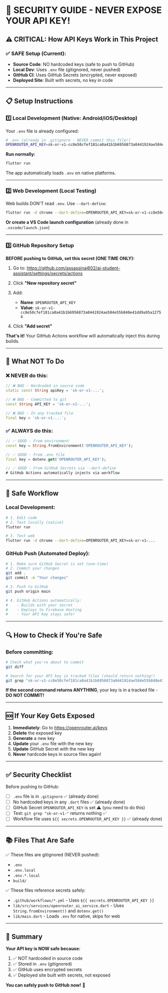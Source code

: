 # 🔐 SECURITY GUIDE - NEVER EXPOSE YOUR API KEY!

## ⚠️ CRITICAL: How API Keys Work in This Project

### ✅ SAFE Setup (Current):
- **Source Code**: NO hardcoded keys (safe to push to GitHub)
- **Local Dev**: Uses `.env` file (gitignored, never pushed)
- **GitHub CI**: Uses GitHub Secrets (encrypted, never exposed)
- **Deployed Site**: Built with secrets, no key in code

---

## 📋 Setup Instructions

### 1️⃣ Local Development (Native: Android/iOS/Desktop)

Your `.env` file is already configured:
```bash
# .env (already in .gitignore - NEVER commit this file!)
OPENROUTER_API_KEY=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
```

**Run normally:**
```bash
flutter run
```

The app automatically loads `.env` on native platforms.

---

### 2️⃣ Web Development (Local Testing)

Web builds DON'T read `.env`. Use `--dart-define`:

```bash
flutter run -d chrome --dart-define=OPENROUTER_API_KEY=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
```

**Or create a VS Code launch configuration** (already done in `.vscode/launch.json`)

---

### 3️⃣ GitHub Repository Setup

**BEFORE pushing to GitHub, set this secret (ONE TIME ONLY):**

1. Go to: https://github.com/assassinaj602/ai-student-assistant/settings/secrets/actions

2. Click **"New repository secret"**

3. Add:
   - **Name**: `OPENROUTER_API_KEY`
   - **Value**: `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`

4. Click **"Add secret"**

**That's it!** Your GitHub Actions workflow will automatically inject this during builds.

---

## 🚫 What NOT To Do

### ❌ NEVER do this:

```dart
// ❌ BAD - Hardcoded in source code
static const String apiKey = 'sk-or-v1-...';

// ❌ BAD - Committed to git
const String API_KEY = 'sk-or-v1-...';

// ❌ BAD - In any tracked file
final key = 'sk-or-v1-...';
```

### ✅ ALWAYS do this:

```dart
// ✅ GOOD - From environment
const key = String.fromEnvironment('OPENROUTER_API_KEY');

// ✅ GOOD - From .env file
final key = dotenv.get('OPENROUTER_API_KEY');

// ✅ GOOD - From GitHub Secrets via --dart-define
# GitHub Actions automatically injects via workflow
```

---

## 📝 Safe Workflow

### Local Development:
```bash
# 1. Edit code
# 2. Test locally (native)
flutter run

# 3. Test web
flutter run -d chrome --dart-define=OPENROUTER_API_KEY=sk-or-v1-...
```

### GitHub Push (Automated Deploy):
```bash
# 1. Make sure GitHub Secret is set (one-time)
# 2. Commit your changes
git add .
git commit -m "Your changes"

# 3. Push to GitHub
git push origin main

# 4. GitHub Actions automatically:
#    - Builds with your secret
#    - Deploys to Firebase Hosting
#    - Your API key stays safe!
```

---

## 🔍 How to Check if You're Safe

### Before committing:

```bash
# Check what you're about to commit
git diff

# Search for your API key in tracked files (should return nothing!)
git grep "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"
```

**If the second command returns ANYTHING**, your key is in a tracked file - **DO NOT COMMIT!**

---

## 🆘 If Your Key Gets Exposed

1. **Immediately**: Go to https://openrouter.ai/keys
2. **Delete** the exposed key
3. **Generate** a new key
4. **Update** your `.env` file with the new key
5. **Update** GitHub Secret with the new key
6. **Never** hardcode keys in source files again!

---

## ✅ Security Checklist

Before pushing to GitHub:

- [ ] `.env` file is in `.gitignore` ✅ (already done)
- [ ] No hardcoded keys in any `.dart` files ✅ (already done)
- [ ] GitHub Secret `OPENROUTER_API_KEY` is set ⚠️ (you need to do this)
- [ ] Test: `git grep "sk-or-v1-"` returns nothing ✅
- [ ] Workflow file uses `${{ secrets.OPENROUTER_API_KEY }}` ✅ (already done)

---

## 📚 Files That Are Safe

✅ These files are gitignored (NEVER pushed):
- `.env`
- `.env.local`
- `.env.*.local`
- `build/`

✅ These files reference secrets safely:
- `.github/workflows/*.yml` - Uses `${{ secrets.OPENROUTER_API_KEY }}`
- `lib/src/services/openrouter_ai_service.dart` - Uses `String.fromEnvironment()` and `dotenv.get()`
- `lib/main.dart` - Loads `.env` for native, skips for web

---

## 🎯 Summary

**Your API key is NOW safe because:**
1. ✅ NOT hardcoded in source code
2. ✅ Stored in `.env` (gitignored)
3. ✅ GitHub uses encrypted secrets
4. ✅ Deployed site built with secrets, not exposed

**You can safely push to GitHub now!** 🎉
